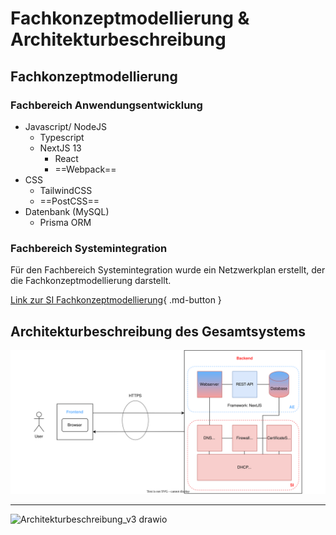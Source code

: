# Fachkonzeptmodellierung & Architekturbeschreibung

## Fachkonzeptmodellierung

### Fachbereich Anwendungsentwicklung
- Javascript/ NodeJS
    - Typescript
    - NextJS 13
      - React
      - ==Webpack==
-  CSS
    - TailwindCSS
    - ==PostCSS==
- Datenbank (MySQL)
    - Prisma ORM

### Fachbereich Systemintegration

Für den Fachbereich Systemintegration wurde ein Netzwerkplan erstellt, der die Fachkonzeptmodellierung darstellt.

[Link zur SI Fachkonzeptmodellierung](../09_si-module/server/00_Allgemein.md){ .md-button }

## Architekturbeschreibung des Gesamtsystems

![Architekturbeschreibung](../../assets/svg/architektur.svg)

---
![Architekturbeschreibung_v3 drawio](https://user-images.githubusercontent.com/57149152/222259135-47765a2d-ad16-49c8-ba56-9a93cf3abea7.svg)

